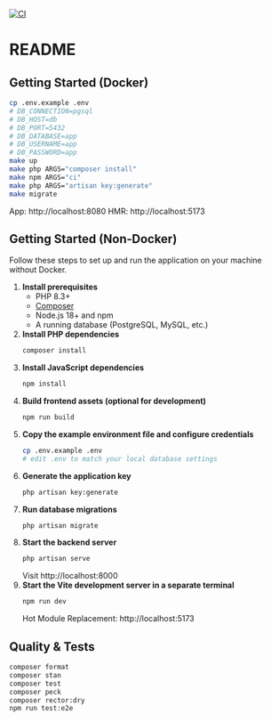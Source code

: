 [![CI](https://github.com/omordach/sandbox/actions/workflows/ci.yml/badge.svg)](https://github.com/omordach/sandbox/actions/workflows/ci.yml)
# README

## Getting Started (Docker)

```bash
cp .env.example .env
# DB_CONNECTION=pgsql
# DB_HOST=db
# DB_PORT=5432
# DB_DATABASE=app
# DB_USERNAME=app
# DB_PASSWORD=app
make up
make php ARGS="composer install"
make npm ARGS="ci"
make php ARGS="artisan key:generate"
make migrate
```

App: http://localhost:8080
HMR: http://localhost:5173

## Getting Started (Non‑Docker)
Follow these steps to set up and run the application on your machine without
Docker.

1. **Install prerequisites**
   * PHP 8.3+
   * [Composer](https://getcomposer.org/)
   * Node.js 18+ and npm
   * A running database (PostgreSQL, MySQL, etc.)
2. **Install PHP dependencies**
   ```bash
   composer install
   ```
3. **Install JavaScript dependencies**
   ```bash
   npm install
   ```
4. **Build frontend assets (optional for development)**
   ```bash
   npm run build
   ```
5. **Copy the example environment file and configure credentials**
   ```bash
   cp .env.example .env
   # edit .env to match your local database settings
   ```
6. **Generate the application key**
   ```bash
   php artisan key:generate
   ```
7. **Run database migrations**
   ```bash
   php artisan migrate
   ```
8. **Start the backend server**
   ```bash
   php artisan serve
   ```
   Visit http://localhost:8000
9. **Start the Vite development server in a separate terminal**
   ```bash
   npm run dev
   ```
   Hot Module Replacement: http://localhost:5173

## Quality & Tests
```bash
composer format
composer stan
composer test
composer peck
composer rector:dry
npm run test:e2e
```
